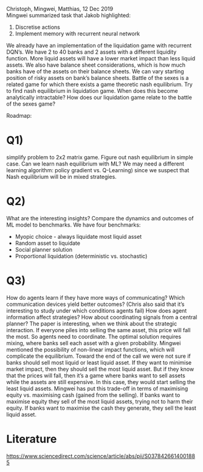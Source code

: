 Christoph, Mingwei, Matthias, 12 Dec 2019  
Mingwei summarized task that Jakob highlighted:
1. Discretise actions
2. Implement memory with recurrent neural network

We already have an implementation of the liquidation game with recurrent DQN’s. We have 2 to 40 banks and 2 assets with a different liquidity function. More liquid assets will have a lower market impact than less liquid assets. 
We also have balance sheet considerations, which is how much banks have of the assets on their balance sheets. We can vary starting position of risky assets on bank’s balance sheets.
Battle of the sexes is a related game for which there exists a game theoretic nash equilibrium. Try to find nash equilibrium in liquidation game. When does this become analytically intractable? How does our liquidation game relate to the battle of the sexes game?

Roadmap:
# Q1)
simplify problem to 2x2 matrix game. Figure out nash equilibrium in simple case. Can we learn nash equilibrium with ML? We may need a different learning algorithm: policy gradient vs. Q-Learning) since we suspect that Nash equilibrium will be in mixed strategies.

# Q2)
What are the interesting insights? Compare the dynamics and outcomes of ML model to benchmarks. We have four benchmarks:
* Myopic choice - always liquidate most liquid asset
* Random asset to liquidate
* Social planner solution
* Proportional liquidation (deterministic vs. stochastic)

# Q3)
How do agents learn if they have more ways of communicating? Which communication devices yield better outcomes? (Chris also said that it’s interesting to study under which conditions agents fail) How does agent information affect strategies? How about coordinating signals from a central planner?
The paper is interesting, when we think about the strategic interaction. If everyone piles into selling the same asset, this price will fall the most. So agents need to coordinate. The optimal solution requires mixing, where banks sell each asset with a given probability. 
Mingwei mentioned the possibility of non-linear impact functions, which will complicate the equilibrium. 
Toward the end of the call we were not sure if banks should sell most liquid or least liquid asset. If they want to minimise market impact, then they should sell the most liquid asset. But if they know that the prices will fall, then it’s a game where banks want to sell assets while the assets are still expensive. In this case, they would start selling the least liquid assets. 
Mingwei has put this trade-off in terms of maximising equity vs. maximising cash (gained from the selling). If banks want to maximise equity they sell of the most liquid assets, trying not to harm their equity. If banks want to maximise the cash they generate, they sell the least liquid asset.

# Literature
https://www.sciencedirect.com/science/article/abs/pii/S0378426614001885
